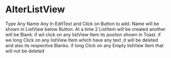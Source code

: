 # AlterListView
Type Any Name Any In EditText and Click on Button to add.
Name will be shown in ListView below Button.
At a time 2 ListItem will be created another will be Blank. 
if wil click on any listView Item its positon shown in Toast.
if we long Click on any listView Item which have any text ,it will be deleted and also its respective Blanks.
if long Click on any Empty listView Item that will not be deleted

